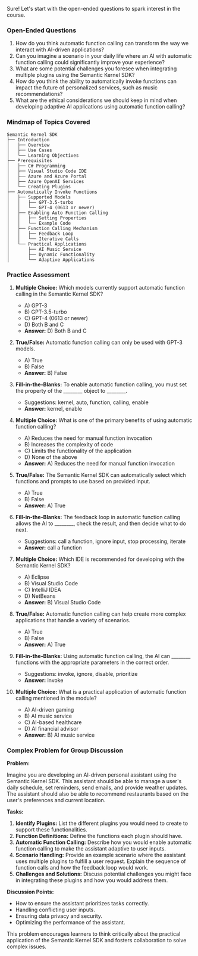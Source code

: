 Sure! Let's start with the open-ended questions to spark interest in the course.

### Open-Ended Questions

1. How do you think automatic function calling can transform the way we interact with AI-driven applications?
2. Can you imagine a scenario in your daily life where an AI with automatic function calling could significantly improve your experience?
3. What are some potential challenges you foresee when integrating multiple plugins using the Semantic Kernel SDK?
4. How do you think the ability to automatically invoke functions can impact the future of personalized services, such as music recommendations?
5. What are the ethical considerations we should keep in mind when developing adaptive AI applications using automatic function calling?

### Mindmap of Topics Covered

```
Semantic Kernel SDK
├── Introduction
│   ├── Overview
│   ├── Use Cases
│   └── Learning Objectives
├── Prerequisites
│   ├── C# Programming
│   ├── Visual Studio Code IDE
│   ├── Azure and Azure Portal
│   ├── Azure OpenAI Services
│   └── Creating Plugins
├── Automatically Invoke Functions
│   ├── Supported Models
│   │   ├── GPT-3.5-turbo
│   │   └── GPT-4 (0613 or newer)
│   ├── Enabling Auto Function Calling
│   │   ├── Setting Properties
│   │   └── Example Code
│   ├── Function Calling Mechanism
│   │   ├── Feedback Loop
│   │   └── Iterative Calls
│   └── Practical Applications
│       ├── AI Music Service
│       ├── Dynamic Functionality
│       └── Adaptive Applications
```

### Practice Assessment

1. **Multiple Choice:** Which models currently support automatic function calling in the Semantic Kernel SDK?
   - A) GPT-3
   - B) GPT-3.5-turbo
   - C) GPT-4 (0613 or newer)
   - D) Both B and C
   - **Answer:** D) Both B and C

2. **True/False:** Automatic function calling can only be used with GPT-3 models.
   - A) True
   - B) False
   - **Answer:** B) False

3. **Fill-in-the-Blanks:** To enable automatic function calling, you must set the property of the ________ object to ________.
   - Suggestions: kernel, auto, function, calling, enable
   - **Answer:** kernel, enable

4. **Multiple Choice:** What is one of the primary benefits of using automatic function calling?
   - A) Reduces the need for manual function invocation
   - B) Increases the complexity of code
   - C) Limits the functionality of the application
   - D) None of the above
   - **Answer:** A) Reduces the need for manual function invocation

5. **True/False:** The Semantic Kernel SDK can automatically select which functions and prompts to use based on provided input.
   - A) True
   - B) False
   - **Answer:** A) True

6. **Fill-in-the-Blanks:** The feedback loop in automatic function calling allows the AI to ________, check the result, and then decide what to do next.
   - Suggestions: call a function, ignore input, stop processing, iterate
   - **Answer:** call a function

7. **Multiple Choice:** Which IDE is recommended for developing with the Semantic Kernel SDK?
   - A) Eclipse
   - B) Visual Studio Code
   - C) IntelliJ IDEA
   - D) NetBeans
   - **Answer:** B) Visual Studio Code

8. **True/False:** Automatic function calling can help create more complex applications that handle a variety of scenarios.
   - A) True
   - B) False
   - **Answer:** A) True

9. **Fill-in-the-Blanks:** Using automatic function calling, the AI can ________ functions with the appropriate parameters in the correct order.
   - Suggestions: invoke, ignore, disable, prioritize
   - **Answer:** invoke

10. **Multiple Choice:** What is a practical application of automatic function calling mentioned in the module?
    - A) AI-driven gaming
    - B) AI music service
    - C) AI-based healthcare
    - D) AI financial advisor
    - **Answer:** B) AI music service

### Complex Problem for Group Discussion

**Problem:**

Imagine you are developing an AI-driven personal assistant using the Semantic Kernel SDK. This assistant should be able to manage a user's daily schedule, set reminders, send emails, and provide weather updates. The assistant should also be able to recommend restaurants based on the user's preferences and current location.

**Tasks:**

1. **Identify Plugins:** List the different plugins you would need to create to support these functionalities.
2. **Function Definitions:** Define the functions each plugin should have.
3. **Automatic Function Calling:** Describe how you would enable automatic function calling to make the assistant adaptive to user inputs.
4. **Scenario Handling:** Provide an example scenario where the assistant uses multiple plugins to fulfill a user request. Explain the sequence of function calls and how the feedback loop would work.
5. **Challenges and Solutions:** Discuss potential challenges you might face in integrating these plugins and how you would address them.

**Discussion Points:**

- How to ensure the assistant prioritizes tasks correctly.
- Handling conflicting user inputs.
- Ensuring data privacy and security.
- Optimizing the performance of the assistant.

This problem encourages learners to think critically about the practical application of the Semantic Kernel SDK and fosters collaboration to solve complex issues.
